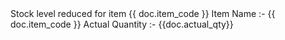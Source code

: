 <html>
Stock level reduced for item {{ doc.item_code }}
Item Name :- {{ doc.item_code  }}
Actual Quantity	:- {{doc.actual_qty}}	
</html>